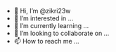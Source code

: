 - 👋 Hi, I’m @zikri23w
- 👀 I’m interested in ...
- 🌱 I’m currently learning ...
- 💞️ I’m looking to collaborate on ...
- 📫 How to reach me ...

<!---
zikri23w/zikri23w is a ✨ special ✨ repository because its `README.md` (this file) appears on your GitHub profile.
You can click the Preview link to take a look at your changes.
--->
